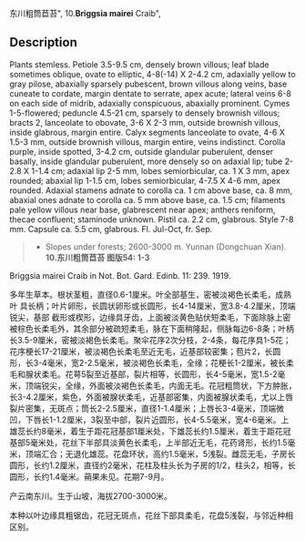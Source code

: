东川粗筒苣苔",
10.**Briggsia mairei** Craib",

## Description
Plants stemless. Petiole 3.5-9.5 cm, densely brown villous; leaf blade sometimes oblique, ovate to elliptic, 4-8(-14) X 2-4.2 cm, adaxially yellow to gray pilose, abaxially sparsely pubescent, brown villous along veins, base cuneate to cordate, margin dentate to serrate, apex acute; lateral veins 6-8 on each side of midrib, adaxially conspicuous, abaxially prominent. Cymes 1-5-flowered; peduncle 4.5-21 cm, sparsely to densely brownish villous; bracts 2, lanceolate to obovate, 3-6 X 2-3 mm, outside brownish villous, inside glabrous, margin entire. Calyx segments lanceolate to ovate, 4-6 X 1.5-3 mm, outside brownish villous, margin entire, veins indistinct. Corolla purple, inside spotted, 3-4.2 cm, outside glandular puberulent, denser basally, inside glandular puberulent, more densely so on adaxial lip; tube 2-2.8 X 1-1.4 cm; adaxial lip 2-5 mm, lobes semiorbicular, ca. 1 X 3 mm, apex rounded; abaxial lip 1-1.5 cm, lobes semiorbicular, 4-7.5 X 4-6 mm, apex rounded. Adaxial stamens adnate to corolla ca. 1 cm above base, ca. 8 mm, abaxial ones adnate to corolla ca. 5 mm above base, ca. 1.5 cm; filaments pale yellow villous near base, glabrescent near apex; anthers reniform, thecae confluent; staminode unknown. Pistil ca. 2.2 cm, glabrous. Style 7-8 mm. Capsule ca. 5.5 cm, glabrous. Fl. Jul-Oct, fr. Sep.

> * Slopes under forests; 2600-3000 m. Yunnan (Dongchuan Xian).
**10.东川粗筒苣苔 图版54: 1-3**

Briggsia mairei Craib in Not. Bot. Gard. Edinb. 11: 239. 1919.

多年生草本。根状茎粗，直径0.6-1厘米。叶全部基生，密被淡褐色长柔毛，成熟叶 具长柄；叶片卵形，长圆状卵形或长圆形，长4-14厘米，宽3.8-4.2厘米，顶端锐尖，基部 截形或楔形，边缘具牙齿，上面被淡黄色贴伏短柔毛，下面除脉上密被棕色长柔毛外，其余部分被疏短柔毛，脉在下面稍隆起，侧脉每边6-8条；叶柄长3.5-9厘米，密被淡褐色长柔毛。聚伞花序2次分枝，2-4条，每花序具1-5花；花序梗长17-21厘米，被淡褐色长柔毛至近无毛，近基部较密集；苞片2，长圆形，长3-4毫米，宽2-2.5毫米，被淡褐色长柔毛，全缘；花梗长1-2厘米，被长柔毛和腺状柔毛。花萼5裂至近基部，裂片相等，长圆形，长4-5毫米，宽1.5-2毫米，顶端锐尖，全缘，外面被淡褐色长柔毛，内面无毛。花冠粗筒状，下方肿胀，长3-4.2厘米，紫色，外面被腺状柔毛，近基部密集，内面被腺状柔毛，尤以上唇裂片密集，无斑点；筒长2-2.5厘米，直径1-1.4厘米；上唇长3-4毫米，顶端微凹，下唇长1-1.2厘米，3裂至中部，裂片近圆形，长4-5.5毫米，宽4-6毫米。上雄蕊长约8毫米，着生于距花冠基部1厘米处，下雄蕊长约1.5厘米，着生于距花冠基部5毫米处，花丝下半部具淡黄色长柔毛，上半部近无毛，花药肾形，长约1.5毫米，顶端汇合；无退化雄蕊。花盘环状，高约1.5毫米，5浅裂。雌蕊无毛，子房长圆形，长约1.2厘米，直径约2毫米，花柱及柱头长为子房的1/2，柱头2，相等，长圆形，长约1.4毫米。蒴果未见。花期7-9月。

产云南东川。生于山坡，海拔2700-3000米。

本种以叶边缘具粗锯齿，花冠无斑点，花丝下部具柔毛，花盘5浅裂，与邻近种相区别。
